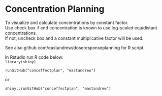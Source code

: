# Concentration Planning

To visualize and calculate concentrations by constant factor.  
Use check box if end concentration is known to use log-scaled equidistant concentrations.  
If not, uncheck box and a constant multiplicative factor will be used.  

See also github.com/eastandrew/doseresponseplanning for R script.


In Rstudio run R code below:  
`library(shiny)`

`runGitHub("conceffectplan", "eastandrew")`  
 
 or
 
 `shiny::runGitHub("conceffectplan", "eastandrew")`
